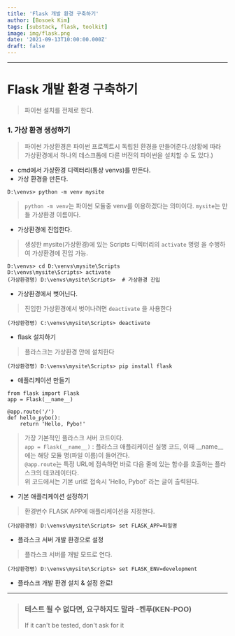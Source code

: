 ```yaml
---
title: 'Flask 개발 환경 구축하기'
author: [Bosoek Kim]
tags: [substack, flask, toolkit]
image: img/flask.png
date: '2021-09-13T10:00:00.000Z'
draft: false
---
```


---

# Flask 개발 환경 구축하기

> 파이썬 설치를 전제로 한다.

### 1. 가상 환경 생성하기
> 파이썬 가상환경은 파이썬 프로젝트시 독립된 환경을 만들어준다.(상황에 따라 가상환경에서 하나의 데스크톱에 다른 버전의 파이썬을 설치할 수 도 있다.)

* cmd에서 가상환경 디렉터리(통상 venvs)를 만든다.
* 가상 환경을 만든다.
```
D:\venvs> python -m venv mysite
```
> ```python -m venv```는 파이썬 모듈중 venv를 이용하겠다는 의미이다.
> ```mysite```는 만들 가상환경 이름이다.

* 가상환경에 진입한다.
> 생성한 mysite(가상환경)에 있는 Scripts 디렉터리의 ```activate``` 명령 을 수행하여 가상환경에 진입 가능.
```
D:\venvs> cd D:\venvs\mysite\Scripts
D:\venvs\mysite\Scripts> activate
(가상환경명) D:\venvs\mysite\Scripts>  # 가상환경 진입
```

* 가상환경에서 벗어닌다.
> 진입한 가상환경에서 벗어나려면 ```deactivate``` 을 사용한다
```
(가상환경명) C:\venvs\mysite\Scripts> deactivate
```

* flask 설치하기
> 플라스크는 가상환경 안에 설치한다
```
(가상환경명) D:\venvs\mysite\Scripts> pip install flask
```

* 애플리케이션 만들기
```
from flask import Flask
app = Flask(__name__)

@app.route('/')
def hello_pybo():
    return 'Hello, Pybo!'
```
> 가장 기본적인 플라스크 서버 코드이다.   
> ```app = Flask(__name__)``` : 플라스크 애플리케이션 실행 코드, 이때 __name__에는 해당 모듈 명(파일 이름)이 들어간다.   
> ```@app.route```는 특정 URL에 접속하면 바로 다음 줄에 있는 함수를 호출하는 플라스크의 데코레이터다.   
> 위 코드에서는 기본 url로 접속시 'Hello, Pybo!' 라는 글이 출력된다.

* 기본 애플리케이션 설정하기
> 환경변수 FLASK APP에 애플리케이션을 지정한다.
```
(가상환경명) D:\venvs\mysite\Scripts> set FLASK_APP=파일명
```

* 플라스크 서버 개발 환경으로 설정
> 플라스크 서버를 개발 모드로 연다.
```
(가상환경명) D:\venvs\mysite\Scripts> set FLASK_ENV=development
```

* 플라스크 개발 환경 설치 & 설정 완료!

---

> ### 테스트 될 수 없다면, 요구하지도 말라 -켄푸(KEN-POO)
> If it can't be tested, don't ask for it